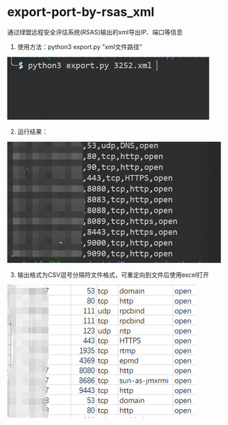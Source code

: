# export-port-by-rsas_xml
通过绿盟远程安全评估系统(RSAS)输出的xml导出IP、端口等信息



1. 使用方法：python3 export.py "xml文件路径"

![image-20201118234240694](image-20201118234240694.png) 

2. 运行结果：

![image-20201118234649164](image-20201118234649164.png) 



3. 输出格式为CSV逗号分隔符文件格式，可重定向到文件后使用excel打开

![image-20201118234822592](image-20201118234822592.png)  